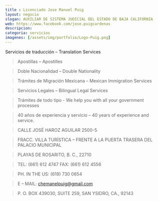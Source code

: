 ```yaml
---
title : Licenciado Jose Manuel Puig
layout: negocio
slogan: AUXILIAR DE SISTEMA JUDICIAL DEL ESTADO DE BAJA CALIFORNIA
web: https://www.facebook.com/jose.puigcardenas
descripcion: 
categoria: servicios
imagenes: [/assets/img/portfolio/Logo-Puig.png]
---
```


Servicios de traducción – Translation Services

>Apostillas – Apostilles

>Doble Nacionalidad – Double Nationality

>Trámites de Migración Mexicana – Mexican Immigration Services

>Servicios Legales – Bilingual Legal Services

>Trámites de todo tipo -  We help you with all your government processes

>40 años  de experiencia y servicio – 40 years of experience and service.

>CALLE JOSÉ HAROZ AGUILAR 2500-5

>FRACC. VILLA TURÍSTICA – FRENTE A LA PUERTA TRASERA DEL PALACIO MUNICIPAL

>PLAYAS DE ROSARITO,  B. C., 22710

>TEL: (661) 612 4747 FAX: (661) 612 4556 

>PH. IN THE US: (619) 730 0654

>E – MAIL: <chemanelpuig@gmail.com>

>P. O. BOX 439030, SUITE 259, SAN YSIDRO, CA., 92143   
